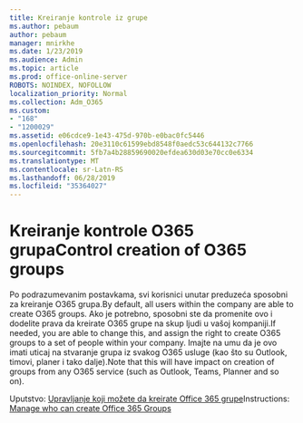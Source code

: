 ```yaml
---
title: Kreiranje kontrole iz grupe
ms.author: pebaum
author: pebaum
manager: mnirkhe
ms.date: 1/23/2019
ms.audience: Admin
ms.topic: article
ms.prod: office-online-server
ROBOTS: NOINDEX, NOFOLLOW
localization_priority: Normal
ms.collection: Adm_O365
ms.custom:
- "168"
- "1200029"
ms.assetid: e06cdce9-1e43-475d-970b-e0bac0fc5446
ms.openlocfilehash: 20e3110c61599ebd8548f0aedc53c644132c7766
ms.sourcegitcommit: 5fb7a4b28859690020efdea630d03e70cc0e6334
ms.translationtype: MT
ms.contentlocale: sr-Latn-RS
ms.lasthandoff: 06/28/2019
ms.locfileid: "35364027"
---
```

# <a name="control-creation-of-o365-groups"></a><span data-ttu-id="b67f2-102">Kreiranje kontrole O365 grupa</span><span class="sxs-lookup"><span data-stu-id="b67f2-102">Control creation of O365 groups</span></span>

<span data-ttu-id="b67f2-103">Po podrazumevanim postavkama, svi korisnici unutar preduzeća sposobni za kreiranje O365 grupa.</span><span class="sxs-lookup"><span data-stu-id="b67f2-103">By default, all users within the company are able to create O365 groups.</span></span> <span data-ttu-id="b67f2-104">Ako je potrebno, sposobni ste da promenite ovo i dodelite prava da kreirate O365 grupe na skup ljudi u vašoj kompaniji.</span><span class="sxs-lookup"><span data-stu-id="b67f2-104">If needed, you are able to change this, and assign the right to create O365 groups to a set of people within your company.</span></span> <span data-ttu-id="b67f2-105">Imajte na umu da je ovo imati uticaj na stvaranje grupa iz svakog O365 usluge (kao što su Outlook, timovi, planer i tako dalje).</span><span class="sxs-lookup"><span data-stu-id="b67f2-105">Note that this will have impact on creation of groups from any O365 service (such as Outlook, Teams, Planner and so on).</span></span>
  
<span data-ttu-id="b67f2-106">Uputstvo: [Upravljanje koji možete da kreirate Office 365 grupe](https://docs.microsoft.com/office365/admin/create-groups/manage-creation-of-groups)</span><span class="sxs-lookup"><span data-stu-id="b67f2-106">Instructions: [Manage who can create Office 365 Groups](https://docs.microsoft.com/office365/admin/create-groups/manage-creation-of-groups)</span></span>
